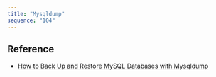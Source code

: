 ```yaml
---
title: "Mysqldump"
sequence: "104"
---
```


## Reference

- [How to Back Up and Restore MySQL Databases with Mysqldump](https://linuxize.com/post/how-to-back-up-and-restore-mysql-databases-with-mysqldump/)
